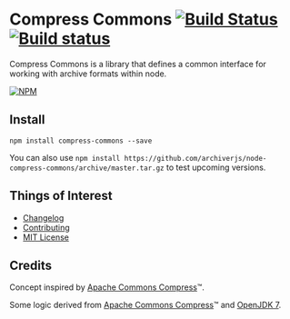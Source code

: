 Compress Commons [![Build Status](https://travis-ci.org/archiverjs/node-compress-commons.svg?branch=master)](https://travis-ci.org/archiverjs/node-compress-commons) [![Build status](https://ci.appveyor.com/api/projects/status/fx3066dufdpar0it/branch/master?svg=true)](https://ci.appveyor.com/project/ctalkington/node-compress-commons/branch/master)
============================================================================================================================================================================================================================================================================================================================================================

Compress Commons is a library that defines a common interface for working with archive formats within node.

[![NPM](https://nodei.co/npm/compress-commons.png)](https://nodei.co/npm/compress-commons/)

Install
-------

    npm install compress-commons --save

You can also use `npm install https://github.com/archiverjs/node-compress-commons/archive/master.tar.gz` to test upcoming versions.

Things of Interest
------------------

-   [Changelog](https://github.com/archiverjs/node-compress-commons/releases)
-   [Contributing](https://github.com/archiverjs/node-compress-commons/blob/master/CONTRIBUTING.md)
-   [MIT License](https://github.com/archiverjs/node-compress-commons/blob/master/LICENSE-MIT)

Credits
-------

Concept inspired by [Apache Commons Compress](http://commons.apache.org/proper/commons-compress/)™.

Some logic derived from [Apache Commons Compress](http://commons.apache.org/proper/commons-compress/)™ and [OpenJDK 7](http://openjdk.java.net/).
